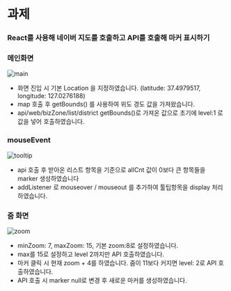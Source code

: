 # 과제

### React를 사용해 네이버 지도를 호출하고 API를 호출해 마커 표시하기

### 메인화면

![main]( https://github.com/heejj11/react-map-maker/assets/133382959/bb93d307-2c32-4579-a683-13b2cec7ee6c)

- 화면 진입 시 기본 Location 을 지정하였습니다. (latitude: 37.4979517,
  longitude: 127.0276188)
- map 호출 후 getBounds() 를 사용하여 위도 경도 값을 가져왔습니다.
- api/web/bizZone/list/district getBounds()로 가져온 값으로 초기에 level:1 로 값을 넣어 호출하였습니다.

### mouseEvent

![tooltip](https://github.com/heejj11/react-map-maker/assets/133382959/7f59f0bb-96e0-4648-b4a5-cefc07530f32)

- api 호출 후 받아온 리스트 항목을 기준으로 allCnt 값이 0보다 큰 항목들을 marker 생성하였습니다
- addListener 로 mouseover / mouseout 를 추가하여 툴팁항목을 display 처리하였습니다.

### 줌 화면

![zoom](https://github.com/heejj11/react-map-maker/assets/133382959/24e8b71f-2cc4-4acd-831d-5667c393b176)

- minZoom: 7, maxZoom: 15, 기본 zoom:8로 설정하였습니다.
- max를 15로 설정하고 level 2까지만 API 호출하였습니다.
- 마커 클릭 시 현재 zoom + 4를 하였습니다. 줌이 11보다 커지면 level: 2로 API 호출하였습니다.
- API 호출 시 marker null로 변경 후 새로운 마커를 생성하였습니다.